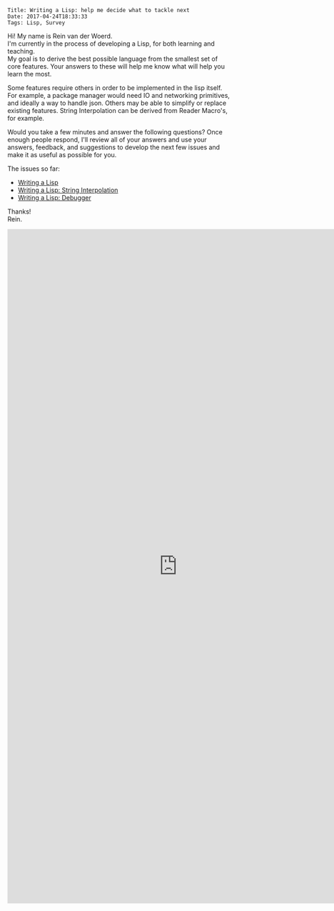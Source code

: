     Title: Writing a Lisp: help me decide what to tackle next
    Date: 2017-04-24T18:33:33
    Tags: Lisp, Survey

Hi!
My name is Rein van der Woerd. <br/>
I'm currently in the process of developing a Lisp, for both learning and teaching. <br/>
My goal is to derive the best possible language from the smallest set of core features.
Your answers to these will help me know what will help you learn the most.

<!-- more -->

Some features require others in order to be implemented in the lisp itself.
For example, a package manager would need IO and networking primitives, and ideally a way to handle json.
Others may be able to simplify or replace existing features.
String Interpolation can be derived from Reader Macro's, for example.


Would you take a few minutes and answer the following questions? 
Once enough people respond, I'll review all of your answers and use your answers, feedback, and suggestions to develop the next few issues and make it as useful as possible for you.


The issues so far:

- [Writing a Lisp](http://reinvanderwoerd.nl/blog/2017/03/18/writing-a-lisp/)
- [Writing a Lisp: String Interpolation](http://reinvanderwoerd.nl/blog/2017/04/20/writing-a-lisp-string-interpolation/)
- [Writing a Lisp: Debugger](http://reinvanderwoerd.nl/blog/2017/04/21/writing-a-lisp-debugger/)

Thanks! <br/>
Rein.

<iframe src="https://docs.google.com/forms/d/e/1FAIpQLScAsOmvjgrFM32MKVuADyz0SkqyBMQSjFizIHKcrTwoV34FlA/viewform?embedded=true" width="760" height="1510" frameborder="0" marginheight="0" marginwidth="0">Loading...</iframe>
